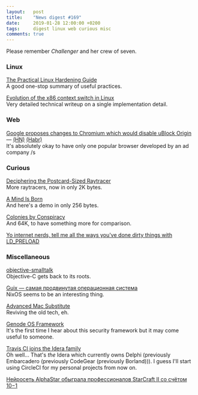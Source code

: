 ```yaml
---
layout:   post
title:    "News digest #169"
date:     2019-01-28 12:00:00 +0200
tags:     digest linux web curious misc
comments: true
---
```


Please remember _Challenger_ and her crew of seven.

### Linux

[The Practical Linux Hardening Guide](https://github.com/trimstray/the-practical-linux-hardening-guide)<br/>
A good one-stop summary of useful practices.

[Evolution of the x86 context switch in Linux](http://www.maizure.org/projects/evolution_x86_context_switch_linux/)<br/>
Very detailed technical writeup on a single implementation detail.

### Web

[Google proposes changes to Chromium which would disable uBlock Origin](https://bugs.chromium.org/p/chromium/issues/detail?id=896897&desc=2#c23) — [(HN)](https://news.ycombinator.com/item?id=18973477) [(Habr)](https://habr.com/ru/post/437218/)<br/>
It's absolutely okay to have only one popular browser developed by an ad company /s

### Curious

[Deciphering the Postcard-Sized Raytracer](http://fabiensanglard.net/postcard_pathtracer/index.html)<br/>
More raytracers, now in only 2K bytes.

[A Mind Is Born](https://linusakesson.net/scene/a-mind-is-born/)<br/>
And here's a demo in only 256 bytes.

[Colonies by Conspiracy](https://www.youtube.com/watch?v=40H4OD6ZTvA)<br/>
And 64K, to have something more for comparison.

[Yo internet nerds, tell me all the ways you've done dirty things with LD_PRELOAD](https://twitter.com/jessfraz/status/1087468414707343362)

### Miscellaneous

[objective-smalltalk](http://www.objective.st)<br/>
Objective-C gets back to its roots.

[Guix — самая продвинутая операционная система](https://habr.com/ru/post/436938/)<br/>
NixOS seems to be an interesting thing.

[Advanced Mac Substitute](https://www.v68k.org/advanced-mac-substitute/)<br/>
Reviving the old tech, eh.

[Genode OS Framework](https://genode.org/about/index)<br/>
It's the first time I hear about this security framework but it may come useful to someone.

[Travis CI joins the Idera family](https://blog.travis-ci.com/2019-01-23-travis-ci-joins-idera-inc)<br/>
Oh well... That's _the_ Idera which currently owns Delphi (previously Embarcadero (previously CodeGear (previously Borland))). I guess I'll start using CircleCI for my personal projects from now on.

[Нейросеть AlphaStar обыграла профессионалов StarCraft II со счётом 10−1](https://habr.com/ru/post/437538/)
